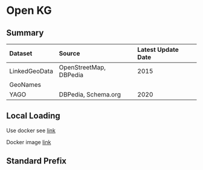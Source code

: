 # Open KG

## Summary

| Dataset | Source | Latest Update Date |
| :--- | :--- | :--- |
| LinkedGeoData | OpenStreetMap, DBPedia | 2015 |
| GeoNames |  |  |
| YAGO | DBPedia, Schema.org | 2020 |

## Local Loading

Use docker see [link](https://joernhees.de/blog/2015/11/23/setting-up-a-linked-data-mirror-from-rdf-dumps-dbpedia-2015-04-freebase-wikidata-linkedgeodata-with-virtuoso-7-2-1-and-docker-optional/)

Docker image [link](https://hub.docker.com/r/joernhees/virtuoso/)

## Standard Prefix



